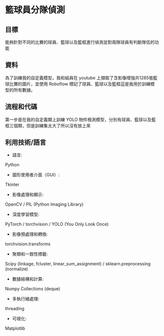 # 籃球員分隊偵測
## 目標
能夠針對不同的比賽的球員、籃球以及籃框進行偵測並對兩隊球員有判斷隊伍的功能
## 資料
為了訓練我的自定義模型，我和組員在 youtube 上擷取了含影像增強共1285張籃球比賽的圖片，並使用 Roboflow 標記了球員、籃球以及籃框這是我用於訓練模型的所有數據。
## 流程和代碼
第一步是在我的自定義類上訓練 YOLO 物件檢測模型，分別有球員、籃球以及籃框三個類，但是訓練集太大了所以沒有放上來
## 利用技術/語言
- 語言:

Python

- 圖形使用者介面（GUI）:

Tkinter

- 影像處理和顯示:

OpenCV / 
PIL (Python Imaging Library)

- 深度學習模型:

PyTorch / 
torchvision / 
YOLO (You Only Look Once)

- 影像預處理和轉換:

torchvision.transforms

- 聚類和一致性標籤:

Scipy (linkage, fcluster, linear_sum_assignment) / 
sklearn.preprocessing (normalize)

- 數據結構和計算:

Numpy
Collections (deque)

- 多執行緒處理:

threading

- 可視化:

Matplotlib

